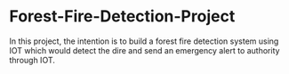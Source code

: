 # Forest-Fire-Detection-Project
In this project, the intention is to build a forest fire detection system using IOT which would detect the  dire and send an emergency alert to authority through IOT.
